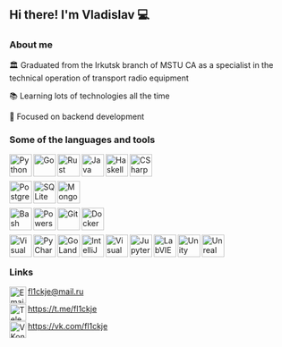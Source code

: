 ## Hi there! I'm Vladislav 💻

### About me

🏛️ Graduated from the Irkutsk branch of MSTU CA as a specialist in the technical operation of transport radio equipment

📚 Learning lots of technologies all the time

🔭 Focused on backend development

### Some of the languages and tools

<img align="left" alt="Python"  width="40px" src="https://cdn.jsdelivr.net/gh/devicons/devicon/icons/python/python-original-wordmark.svg" />
<img align="left" alt="Go"  width="40px" src="https://cdn.jsdelivr.net/gh/devicons/devicon/icons/go/go-original.svg" />
<img align="left" alt="Rust"  width="40px" src="https://cdn.jsdelivr.net/gh/devicons/devicon/icons/rust/rust-original.svg" />
<img align="left" alt="Java"  width="40px" src="https://cdn.jsdelivr.net/gh/devicons/devicon/icons/java/java-original.svg" />
<img align="left" alt="Haskell"  width="40px" src="https://cdn.jsdelivr.net/gh/devicons/devicon/icons/haskell/haskell-original.svg" />
<img align="left" alt="CSharp"  width="40px" src="https://cdn.jsdelivr.net/gh/devicons/devicon/icons/csharp/csharp-original.svg" />

<br/><br/>

<img align="left" alt="PostgreSQL" width="40px" src="https://cdn.jsdelivr.net/gh/devicons/devicon/icons/postgresql/postgresql-original-wordmark.svg" />
<img align="left" alt="SQLite" width="40px" src="https://cdn.jsdelivr.net/gh/devicons/devicon/icons/sqlite/sqlite-original-wordmark.svg" />
<img align="left" alt="MongoDB"  width="40px" src="https://cdn.jsdelivr.net/gh/devicons/devicon/icons/mongodb/mongodb-original-wordmark.svg" />

<br/><br/>

<img align="left" alt="Bash" width="40px" src="https://cdn.jsdelivr.net/gh/devicons/devicon/icons/bash/bash-original.svg" />
<img align="left" alt="Powershell" width="40px" src="https://cdn.jsdelivr.net/gh/devicons/devicon/icons/powershell/powershell-original.svg" />
<img align="left" alt="Git" width="40px" src="https://cdn.jsdelivr.net/gh/devicons/devicon/icons/git/git-original-wordmark.svg" />
<img align="left" alt="Docker" width="40px" src="https://cdn.jsdelivr.net/gh/devicons/devicon/icons/docker/docker-plain-wordmark.svg" />

<br/><br/>

<img align="left" alt="Visual Studio Code" width="40px" src="https://cdn.jsdelivr.net/gh/devicons/devicon/icons/vscode/vscode-original.svg" />
<img align="left" alt="PyCharm" width="40px" src="https://cdn.jsdelivr.net/gh/devicons/devicon/icons/pycharm/pycharm-original.svg" />
<img align="left" alt="GoLand" width="40px" src="https://cdn.jsdelivr.net/gh/devicons/devicon/icons/goland/goland-original.svg" />
<img align="left" alt="IntelliJ IDEA" width="40px" src="https://cdn.jsdelivr.net/gh/devicons/devicon/icons/intellij/intellij-original.svg" />
<img align="left" alt="Visual Studio" width="40px" src="https://cdn.jsdelivr.net/gh/devicons/devicon/icons/visualstudio/visualstudio-original.svg" />
<img align="left" alt="Jupyter" width="40px" src="https://cdn.jsdelivr.net/gh/devicons/devicon/icons/jupyter/jupyter-original-wordmark.svg" />
<img align="left" alt="LabVIEW" width="40px" src="https://cdn.jsdelivr.net/gh/devicons/devicon/icons/labview/labview-original-wordmark.svg" />
<img align="left" alt="Unity" width="40px" src="https://cdn.jsdelivr.net/gh/devicons/devicon/icons/unity/unity-original-wordmark.svg" />
<img align="left" alt="Unreal Engine" width="40px" src="https://cdn.jsdelivr.net/gh/devicons/devicon/icons/unrealengine/unrealengine-original-wordmark.svg" />

<br /><br />

### Links

<img align="left" alt="Email" width="30px" src="https://cdn.jsdelivr.net/npm/simple-icons@v11/icons/maildotru.svg" />fl1ckje@mail.ru

<img align="left" alt="Telegram" width="30px" src="https://cdn.jsdelivr.net/npm/simple-icons@v11/icons/telegram.svg" />https://t.me/fl1ckje

<img align="left" alt="VKontakte" width="30px" src="https://cdn.jsdelivr.net/npm/simple-icons@v11/icons/vk.svg" />https://vk.com/fl1ckje
